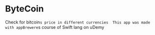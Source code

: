 # ByteCoin
Check for bitcoin`s price in different currencies 
This app was made with appBrewere`s course of Swift lang on uDemy
